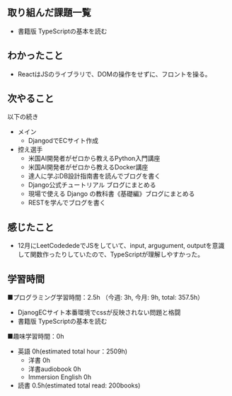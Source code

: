 ## 取り組んだ課題一覧
- 書籍版 TypeScriptの基本を読む

## わかったこと
- ReactはJSのライブラリで、DOMの操作をせずに、フロントを操る。

## 次やること
以下の続き
- メイン
  - DjangodでECサイト作成
- 控え選手 
  - 米国AI開発者がゼロから教えるPython入門講座
  - 米国AI開発者がゼロから教えるDocker講座
  - 達人に学ぶDB設計指南書を読んでブログを書く
  - Django公式チュートリアル ブログにまとめる
  - 現場で使える Django の教科書《基礎編》ブログにまとめる
  - RESTを学んでブログを書く

## 感じたこと
- 12月にLeetCodededeでJSをしていて、input, argugument, outputを意識して関数作ったりしていたので、TypeScriptが理解しやすかった。

## 学習時間
■プログラミング学習時間：2.5h （今週: 3h, 今月: 9h, total: 357.5h）
- DjanogECサイト本番環境でcssが反映されない問題と格闘
- 書籍版 TypeScriptの基本を読む
    
■趣味学習時間：0h
- 英語 0h(estimated total hour：2509h)
  - 洋書 0h
  - 洋書audiobook 0h
  - Immersion English 0h
- 読書 0.5h(estimated total read: 200books)
